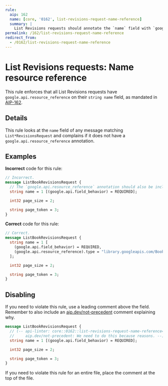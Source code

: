 ```yaml
---
rule:
  aip: 162
  name: [core, '0162', list-revisions-request-name-reference]
  summary: |
    List Revisions requests should annotate the `name` field with `google.api.resource_reference`.
permalink: /162/list-revisions-request-name-reference
redirect_from:
  - /0162/list-revisions-request-name-reference
---
```


# List Revisions requests: Name resource reference

This rule enforces that all List Revisions requests have
`google.api.resource_reference` on their `string name` field, as mandated in
[AIP-162][].

## Details

This rule looks at the `name` field of any message matching
`List*RevisionsRequest` and complains if it does not have a
`google.api.resource_reference` annotation.

## Examples

**Incorrect** code for this rule:

```proto
// Incorrect.
message ListBookRevisionsRequest {
  // The `google.api.resource_reference` annotation should also be included.
  string name = 1 [(google.api.field_behavior) = REQUIRED];

  int32 page_size = 2;

  string page_token = 3;
}
```

**Correct** code for this rule:

```proto
// Correct.
message ListBookRevisionsRequest {
  string name = 1 [
    (google.api.field_behavior) = REQUIRED,
    (google.api.resource_reference).type = "library.googleapis.com/Book"
  ];

  int32 page_size = 2;

  string page_token = 3;
}
```

## Disabling

If you need to violate this rule, use a leading comment above the field.
Remember to also include an [aip.dev/not-precedent][] comment explaining why.

```proto
message ListBookRevisionsRequest {
  // (-- api-linter: core::0162::list-revisions-request-name-reference=disabled
  //     aip.dev/not-precedent: We need to do this because reasons. --)
  string name = 1 [(google.api.field_behavior) = REQUIRED];

  int32 page_size = 2;

  string page_token = 3;
}
```

If you need to violate this rule for an entire file, place the comment at the
top of the file.

[aip-162]: https://aip.dev/162
[aip.dev/not-precedent]: https://aip.dev/not-precedent
